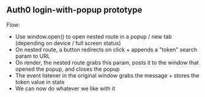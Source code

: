 ## Auth0 login-with-popup prototype

Flow:

- Use window.open() to open nested route in a popup / new tab (depending on device / full screen status)
- On nested route, a button redirects on click + appends a "token" search param to URL
- On render, the nested route grabs this param, posts it to the window that opened the popup, and closes the popup
- The event listener in the original window grabs the message + stores the token value in state
- We can now do whatever we like with it
